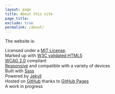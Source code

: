 ```yaml
---
layout: page
title: About this site
page_title:
exclude: true
permalink: /about/
---
```


The website is:

Licensed under a [MIT License](https://opensource.org/licenses/MIT "MIT License").  
Marked up with [W3C validated HTML5](https://validator.w3.org/nu/?doc=https%3A%2F%2Fsomnathpathak.github.io%2Fweb%2F "HTML5 Validator")  
[WCAG 2.0](http://www.w3.org/TR/WCAG20/ "WCAG 2.0") compliant  
[Responsive](http://alistapart.com/article/responsive-web-design "Responsive Web Design at A List Apart") and compatible with a variety of devices  
Built with [Sass](https://sass-lang.com/ "Sass")  
Powered by [Jekyll](http://jekyllrb.com/ "Jekyll")  
Hosted on [GitHub](https://github.com/somnathpathak/web "This site hosted on GitHub") thanks to [GitHub Pages](http://pages.github.com/ "GitHub Pages")  
A work in progress

